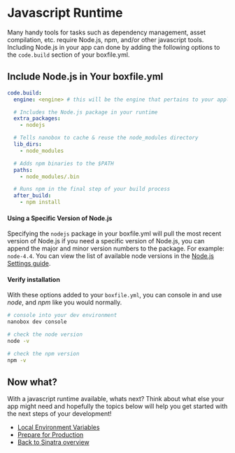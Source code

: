 # Javascript Runtime
Many handy tools for tasks such as dependency management, asset compilation, etc. require Node.js, npm, and/or other javascript tools. Including Node.js in your app can done by adding the following options to the `code.build` section of your boxfile.yml.

## Include Node.js in Your boxfile.yml

```yaml
code.build:
  engine: <engine> # this will be the engine that pertains to your application

  # Includes the Node.js package in your runtime
  extra_packages:
    - nodejs

  # Tells nanobox to cache & reuse the node_modules directory
  lib_dirs:
    - node_modules

  # Adds npm binaries to the $PATH
  paths:
    - node_modules/.bin

  # Runs npm in the final step of your build process
  after_build:
    - npm install
```

#### Using a Specific Version of Node.js
Specifying the `nodejs` package in your boxfile.yml will pull the most recent version of Node.js if you need a specific version of Node.js, you can append the major and minor version numbers to the package. For example: `node-4.4`. You can view the list of available node versions in the [Node.js Settings guide](#).

#### Verify installation
With these options added to your `boxfile.yml`, you can console in and use *node*, and *npm* like you would normally.

```bash
# console into your dev environment
nanobox dev console

# check the node version
node -v

# check the npm version
npm -v
```

## Now what?
With a javascript runtime available, whats next? Think about what else your app might need and hopefully the topics below will help you get started with the next steps of your development!

* [Local Environment Variables](/ruby/sinatra/local-evars)
* [Prepare for Production](/ruby/sinatra/configure-sinatra)
* [Back to Sinatra overview](/ruby/sinatra)
